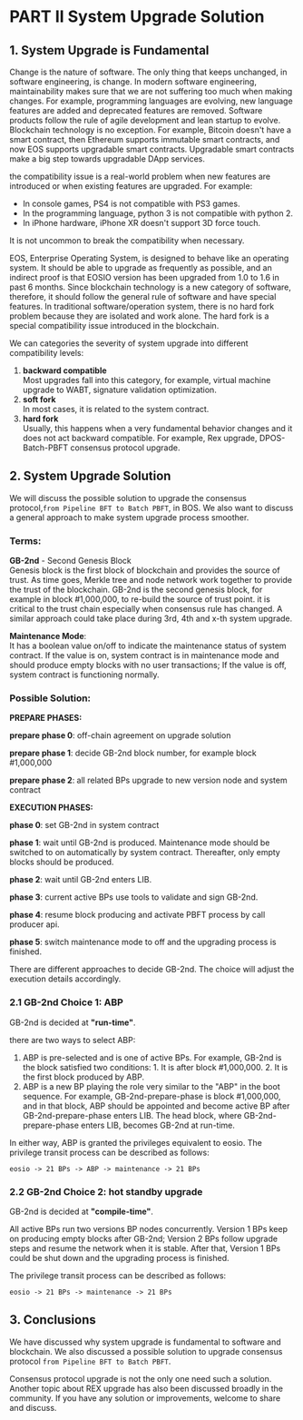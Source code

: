 # PART II  System Upgrade Solution
## 1. System Upgrade is Fundamental
Change is the nature of software. The only thing that keeps unchanged, in software engineering, is change. In modern software engineering, maintainability makes sure that we are not suffering too much when making changes. For example, programming languages are evolving, new language features are added and deprecated features are removed. Software products follow the rule of agile development and lean startup to evolve. Blockchain technology is no exception. For example, Bitcoin doesn't have a smart contract, then Ethereum supports immutable smart contracts, and now EOS supports upgradable smart contracts. Upgradable smart contracts make a big step towards upgradable DApp services.

the compatibility issue is a real-world problem when new features are introduced or when existing features are upgraded. For example:
- In console games, PS4 is not compatible with PS3 games.
- In the programming language, python 3 is not compatible with python 2.
- In iPhone hardware, iPhone XR doesn't support 3D force touch.

It is not uncommon to break the compatibility when necessary.

EOS, Enterprise Operating System, is designed to behave like an operating system. It should be able to upgrade as frequently as possible, and an indirect proof is that EOSIO version has been upgraded from 1.0 to 1.6 in past 6 months. Since blockchain technology is a new category of software, therefore, it should follow the general rule of software and have special features. In traditional software/operation system, there is no hard fork problem because they are isolated and work alone. The hard fork is a special compatibility issue introduced in the blockchain.

We can categories the severity of system upgrade into different compatibility levels:
1. **backward compatible**  
Most upgrades fall into this category, for example, virtual machine upgrade to WABT, signature validation optimization.
2. **soft fork**  
In most cases, it is related to the system contract.
3. **hard fork**  
Usually, this happens when a very fundamental behavior changes and it does not act backward compatible. For example, Rex upgrade, DPOS-Batch-PBFT consensus protocol upgrade.


## 2. System Upgrade Solution
We will discuss the possible solution to upgrade the consensus protocol,`from Pipeline BFT to Batch PBFT`, in BOS. We also want to discuss a general approach to make system upgrade process smoother.

### Terms:

**GB-2nd** - Second Genesis Block  
Genesis block is the first block of blockchain and provides the source of trust. As time goes, Merkle tree and node network work together to provide the trust of the blockchain. GB-2nd is the second genesis block, for example in block #1,000,000, to re-build the source of trust point. it is critical to the trust chain especially when consensus rule has changed. A similar approach could take place during 3rd, 4th and x-th system upgrade.

**Maintenance Mode**:  
It has a boolean value on/off to indicate the maintenance status of system contract. If the value is on, system contract is in maintenance mode and should produce empty blocks with no user transactions; If the value is off, system contract is functioning normally.

### Possible Solution:  
**PREPARE PHASES:**

**prepare phase 0**: off-chain agreement on upgrade solution

**prepare phase 1**: decide GB-2nd block number, for example block #1,000,000

**prepare phase 2**: all related BPs upgrade to new version node and system contract

**EXECUTION PHASES:**

**phase 0**: set GB-2nd in system contract

**phase 1**: wait until GB-2nd is produced. Maintenance mode should be switched to on automatically by system contract. Thereafter, only empty blocks should be produced.

**phase 2**: wait until GB-2nd enters LIB.

**phase 3**: current active BPs use tools to validate and sign GB-2nd.

**phase 4**: resume block producing and activate PBFT process by call producer api.

**phase 5**: switch maintenance mode to off and the upgrading process is finished.

There are different approaches to decide GB-2nd. The choice will adjust the execution details accordingly.
### 2.1 GB-2nd Choice 1: ABP
GB-2nd is decided at **"run-time"**.

there are two ways to select ABP:
1. ABP is pre-selected and is one of active BPs. For example, GB-2nd is the block satisfied two conditions: 1. It is after block #1,000,000. 2. It is the first block produced by ABP.
2. ABP is a new BP playing the role very similar to the "ABP" in the boot sequence. For example, GB-2nd-prepare-phase is block #1,000,000, and in that block, ABP should be appointed and become active BP after GB-2nd-prepare-phase enters LIB. The head block, where GB-2nd-prepare-phase enters LIB, becomes GB-2nd at run-time.

In either way, ABP is granted the privileges equivalent to eosio. The privilege transit process can be described as follows:  

`eosio -> 21 BPs -> ABP -> maintenance -> 21 BPs`

### 2.2 GB-2nd Choice 2: hot standby upgrade
GB-2nd is decided at **"compile-time"**.

All active BPs run two versions BP nodes concurrently. Version 1 BPs keep on producing empty blocks after GB-2nd; Version 2 BPs follow upgrade steps and resume the network when it is stable. After that, Version 1 BPs could be shut down and the upgrading process is finished.

The privilege transit process can be described as follows:  

`eosio -> 21 BPs -> maintenance -> 21 BPs`

## 3. Conclusions
We have discussed why system upgrade is fundamental to software and blockchain. We also discussed a possible solution to upgrade consensus protocol `from Pipeline BFT to Batch PBFT`.

Consensus protocol upgrade is not the only one need such a solution. Another topic about REX upgrade has also been discussed broadly in the community. If you have any solution or improvements, welcome to share and discuss.  
